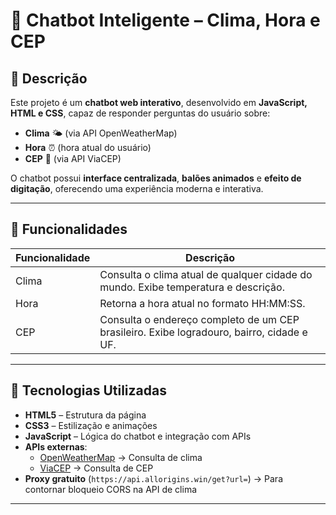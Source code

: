 # 🤖 Chatbot Inteligente – Clima, Hora e CEP

## 🔹 Descrição
Este projeto é um **chatbot web interativo**, desenvolvido em **JavaScript, HTML e CSS**, capaz de responder perguntas do usuário sobre:

- **Clima** 🌤️ (via API OpenWeatherMap)  
- **Hora** ⏰ (hora atual do usuário)  
- **CEP** 📍 (via API ViaCEP)  

O chatbot possui **interface centralizada**, **balões animados** e **efeito de digitação**, oferecendo uma experiência moderna e interativa.

---

## 🔹 Funcionalidades

| Funcionalidade | Descrição |
|----------------|-----------|
| Clima | Consulta o clima atual de qualquer cidade do mundo. Exibe temperatura e descrição. |
| Hora | Retorna a hora atual no formato HH:MM:SS. |
| CEP | Consulta o endereço completo de um CEP brasileiro. Exibe logradouro, bairro, cidade e UF. |

---

## 🔹 Tecnologias Utilizadas

- **HTML5** – Estrutura da página  
- **CSS3** – Estilização e animações  
- **JavaScript** – Lógica do chatbot e integração com APIs  
- **APIs externas**:
  - [OpenWeatherMap](https://openweathermap.org/api) → Consulta de clima  
  - [ViaCEP](https://viacep.com.br/) → Consulta de CEP  
- **Proxy gratuito** (`https://api.allorigins.win/get?url=`) → Para contornar bloqueio CORS na API de clima  

---
